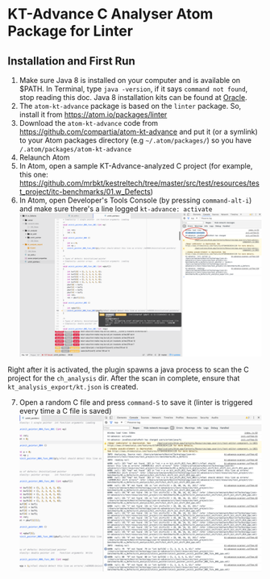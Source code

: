 # KT-Advance C Analyser Atom Package for Linter

## Installation and First Run

1. Make sure Java 8 is installed on your computer and is available on $PATH. In Terminal, type `java -version`, if it says `command not found`, stop reading this doc.  Java 8 installation kits can be found at [Oracle](http://www.oracle.com/technetwork/java/javase/downloads/jdk8-downloads-2133151.html).   
2. The `atom-kt-advance` package is based on the `linter` package. So, install it from https://atom.io/packages/linter
3. Download the `atom-kt-advance` code from https://github.com/compartia/atom-kt-advance and put it (or a symlink) to your Atom packages directory
(e.g `~/.atom/packages/`)  so you have `/.atom/packages/atom-kt-advance`
4. Relaunch Atom
5. In Atom, open a sample KT-Advance-analyzed C project (for example, this one: https://github.com/mrbkt/kestreltech/tree/master/src/test/resources/test_project/itc-benchmarks/01.w_Defects)
6. In Atom, open Developer's Tools Console (by pressing `command-alt-i`) and make sure there's a line logged `kt-advance: activate`
![Image](https://github.com/compartia/atom-kt-advance/blob/master/screenshots/Screen%20Shot%202016-09-29%20at%2010.35.31.png)

Right after it is activated, the plugin spawns a java process to scan the C project for the `ch_analysis` dir. After the scan in complete, ensure that `kt_analysis_export/kt.json` is created.

7. Open a random C file and press `command-S` to save it (linter is triggered every time a C file is saved)
![Image](https://github.com/compartia/atom-kt-advance/blob/master/screenshots/Screen%20Shot%202016-09-29%20at%2010.44.02.png)

